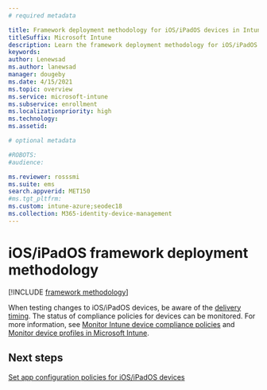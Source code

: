 ```yaml
---
# required metadata

title: Framework deployment methodology for iOS/iPadOS devices in Intune
titleSuffix: Microsoft Intune
description: Learn the framework deployment methodology for iOS/iPadOS devices in Intune.
keywords:
author: Lenewsad
ms.author: lanewsad
manager: dougeby
ms.date: 4/15/2021
ms.topic: overview
ms.service: microsoft-intune
ms.subservice: enrollment
ms.localizationpriority: high
ms.technology:
ms.assetid: 

# optional metadata

#ROBOTS:
#audience:

ms.reviewer: rosssmi
ms.suite: ems
search.appverid: MET150
#ms.tgt_pltfrm:
ms.custom: intune-azure;seodec18 
ms.collection: M365-identity-device-management
---
```


# iOS/iPadOS framework deployment methodology

[!INCLUDE [framework methodology](../includes/framework-deployment-methodology.md)]

When testing changes to iOS/iPadOS devices, be aware of the [delivery timing](../configuration/device-profile-troubleshoot.md#how-long-does-it-take-for-devices-to-get-a-policy-profile-or-app-after-they-are-assigned). The status of compliance policies for devices can be monitored. For more information, see [Monitor Intune device compliance policies](../protect/compliance-policy-monitor.md) and [Monitor device profiles in Microsoft Intune](../configuration/device-profile-monitor.md). 

## Next steps

[Set app configuration policies for iOS/iPadOS devices](ios-ipados-app-configuration-policies.md)